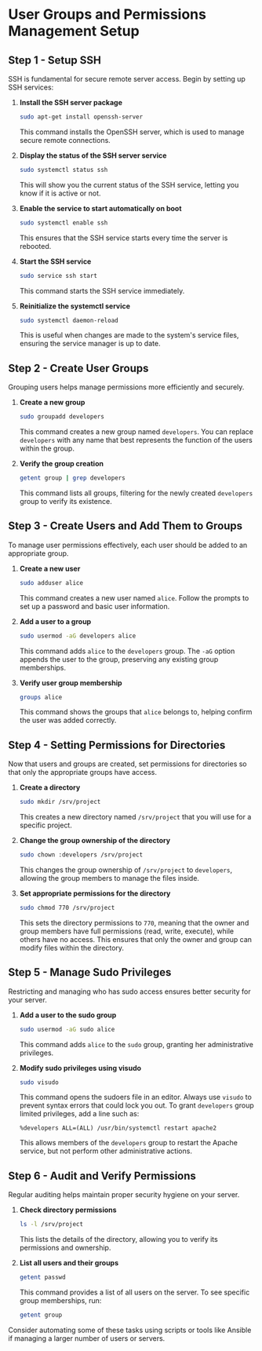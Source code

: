 # User Groups and Permissions Management Setup

## Step 1 - Setup SSH 
SSH is fundamental for secure remote server access. Begin by setting up SSH services:

1. **Install the SSH server package**
   ```bash
   sudo apt-get install openssh-server
   ```
   This command installs the OpenSSH server, which is used to manage secure remote connections.

2. **Display the status of the SSH server service**
   ```bash
   sudo systemctl status ssh
   ```
   This will show you the current status of the SSH service, letting you know if it is active or not.

3. **Enable the service to start automatically on boot**
   ```bash
   sudo systemctl enable ssh
   ```
   This ensures that the SSH service starts every time the server is rebooted.

4. **Start the SSH service**
   ```bash
   sudo service ssh start
   ```
   This command starts the SSH service immediately.

5. **Reinitialize the systemctl service**
   ```bash
   sudo systemctl daemon-reload
   ```
   This is useful when changes are made to the system's service files, ensuring the service manager is up to date.

## Step 2 - Create User Groups
Grouping users helps manage permissions more efficiently and securely.

1. **Create a new group**
   ```bash
   sudo groupadd developers
   ```
   This command creates a new group named `developers`. You can replace `developers` with any name that best represents the function of the users within the group.

2. **Verify the group creation**
   ```bash
   getent group | grep developers
   ```
   This command lists all groups, filtering for the newly created `developers` group to verify its existence.

## Step 3 - Create Users and Add Them to Groups
To manage user permissions effectively, each user should be added to an appropriate group.

1. **Create a new user**
   ```bash
   sudo adduser alice
   ```
   This command creates a new user named `alice`. Follow the prompts to set up a password and basic user information.

2. **Add a user to a group**
   ```bash
   sudo usermod -aG developers alice
   ```
   This command adds `alice` to the `developers` group. The `-aG` option appends the user to the group, preserving any existing group memberships.

3. **Verify user group membership**
   ```bash
   groups alice
   ```
   This command shows the groups that `alice` belongs to, helping confirm the user was added correctly.

## Step 4 - Setting Permissions for Directories
Now that users and groups are created, set permissions for directories so that only the appropriate groups have access.

1. **Create a directory**
   ```bash
   sudo mkdir /srv/project
   ```
   This creates a new directory named `/srv/project` that you will use for a specific project.

2. **Change the group ownership of the directory**
   ```bash
   sudo chown :developers /srv/project
   ```
   This changes the group ownership of `/srv/project` to `developers`, allowing the group members to manage the files inside.

3. **Set appropriate permissions for the directory**
   ```bash
   sudo chmod 770 /srv/project
   ```
   This sets the directory permissions to `770`, meaning that the owner and group members have full permissions (read, write, execute), while others have no access. This ensures that only the owner and group can modify files within the directory.

## Step 5 - Manage Sudo Privileges
Restricting and managing who has sudo access ensures better security for your server.

1. **Add a user to the sudo group**
   ```bash
   sudo usermod -aG sudo alice
   ```
   This command adds `alice` to the `sudo` group, granting her administrative privileges.

2. **Modify sudo privileges using visudo**
   ```bash
   sudo visudo
   ```
   This command opens the sudoers file in an editor. Always use `visudo` to prevent syntax errors that could lock you out. To grant `developers` group limited privileges, add a line such as:
   ```
   %developers ALL=(ALL) /usr/bin/systemctl restart apache2
   ```
   This allows members of the `developers` group to restart the Apache service, but not perform other administrative actions.

## Step 6 - Audit and Verify Permissions
Regular auditing helps maintain proper security hygiene on your server.

1. **Check directory permissions**
   ```bash
   ls -l /srv/project
   ```
   This lists the details of the directory, allowing you to verify its permissions and ownership.

2. **List all users and their groups**
   ```bash
   getent passwd
   ```
   This command provides a list of all users on the server. To see specific group memberships, run:
   ```bash
   getent group
   ```
   
Consider automating some of these tasks using scripts or tools like Ansible if managing a larger number of users or servers.
